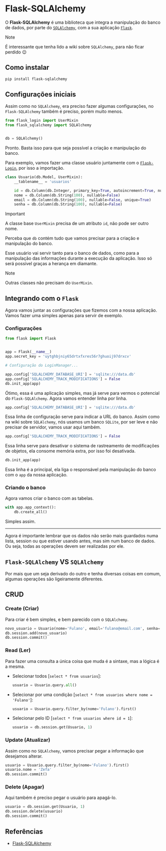 # Flask-SQLAlchemy

O **Flask-SQLAlchemy** é uma biblioteca que integra a manipulação do banco de dados, por parte do [`SQLAlchemy`](SQLAlchemy.md), com a sua aplicação [`Flask`](../flask/flaskintroducao.md).

> [!NOTE]
> É interessante que tenha lido a wiki sobre `SQLAlchemy`, para não ficar perdido 😉

## Como instalar

```sh
pip install flask-sqlalchemy
```

## Configurações iniciais

Assim como no `SQLAlchemy`, era preciso fazer algumas configurações, no `Flask-SQLAlchemy` também é preciso, porém muito menos.

```python
from flask_login import UserMixin
from flask_sqlalchemy import SQLAlchemy


db = SQLAlchemy()
```

Pronto. Basta isso para que seja possível a criação e manipulação do banco.

Para exemplo, vamos fazer uma classe usuário juntamente com o [`Flask-Login`](../flask/flask-login.md), por isso a importação.

```python
class Usuario(db.Model, UserMixin):
    __tablename__ = 'usuarios'

    id = db.Column(db.Integer, primary_key=True, autoincrement=True, nullable=False)
    nome = db.Column(db.String(100), nullable=False)
    email = db.Column(db.String(100), nullable=False, unique=True)
    senha = db.Column(db.String(100), nullable=False)
```

> [!IMPORTANT]
> A classe base `UserMixin` precisa de um atributo `id`, não pode ser outro nome.

Perceba que `db` contém tudo que vamos precisar para a criação e manipulação do banco.

Esse usuário vai servir tanto para o banco de dados, como para a manipulação das informações durante a execução da aplicação. Isso só será possível graças a herança em diamante.

> [!NOTE]
> Outras classes não precisam do `UserMixin`.

## Integrando com o `Flask`

Agora vamos juntar as configurações que fizemos com a nossa aplicação. Vamos fazer uma simples apenas para servir de exemplo.

### Configurações

```python
from flask import Flask


app = Flask(__name__)
app.secret_key = 'uytghbjniy65drtxfxres56r7ghuoij97drxcv'

# Configuração do LoginManager...

app.config['SQLALCHEMY_DATABASE_URI'] = 'sqlite:///data.db'
app.config['SQLALCHEMY_TRACK_MODIFICATIONS'] = False
db.init_app(app)
```

Ótimo, essa é uma aplicação simples, mas já serve para vermos o potencial do `Flask-SQLAlchemy`. Agora vamos entender linha por linha.

```python
app.config['SQLALCHEMY_DATABASE_URI'] = 'sqlite:///data.db'
```

Essa linha de configuração serve para indicar a URL do banco. Assim como na wiki sobre `SQLAlchemy`, nós usamos um banco `SQLite`, por ser leve e não precisar de servidor, vamos usar aqui também.

```python
app.config['SQLALCHEMY_TRACK_MODIFICATIONS'] = False
```

Essa linha serve para desativar o sistema de rastreamento de modificações de objetos, ela consome memória extra, por isso foi desativada.

```python
db.init_app(app)
```

Essa linha é a principal, ela liga o responsável pela manipulação do banco com o `app` da nossa aplicação.

### Criando o banco

Agora vamos criar o banco com as tabelas.

```python
with app.app_context():
    db.create_all()
```

Simples assim.

---

Agora é importante lembrar que os dados não serão mais guardados numa lista, session ou que estiver usando antes, mas sim num banco de dados. Ou seja, todas as operações devem ser realizadas por ele.

## `Flask-SQLAlchemy` VS `SQLAlchemy`

Por mais que um seja derivado do outro e tenha diversas coisas em comum, algumas operações são ligeiramente diferentes.

## CRUD

### Create (Criar)

Para criar é bem simples, e bem parecido com o `SQLAlchemy`.

```python
novo_usuario = Usuario(nome='Fulano', email='fulano@email.com', senha='senha123')
db.session.add(novo_usuario)
db.session.commit()
```

### Read (Ler)

Para fazer uma consulta a única coisa que muda é a sintaxe, mas a lógica é a mesma.

- Selecionar todos [`select * from usuarios`]:

    ```python
    usuario = Usuario.query.all()
    ```

- Selecionar por uma condição [`select * from usuarios where nome = 'Fulano'`]:

    ```python
    usuario = Usuario.query.filter_by(nome='Fulano').first()
    ```

- Selecionar pelo ID [`select * from usuarios where id = 1`]:

    ```python
    usuario = db.session.get(Usuario, 1)
    ```

### Update (Atualizar)

Assim como no `SQLAlchemy`, vamos precisar pegar a informação que desejamos alterar.

```python
usuario = Usuario.query.filter_by(nome='Fulano').first()
usuario.nome = 'Zefa'
db.session.commit()
```

### Delete (Apagar)

Aqui também é preciso pegar o usuário para apagá-lo.

```python
usuario = db.session.get(Usuario, 1)
db.session.delete(usuario)
db.session.commit()
```

## Referências

- [Flask-SQLAlchemy](https://flask-sqlalchemy.readthedocs.io/en/stable/)
